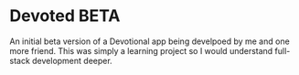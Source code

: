 # Devoted BETA
 An initial beta version of a Devotional app being develpoed by me and one more friend. This was simply a learning project so I would understand full-stack development deeper.
